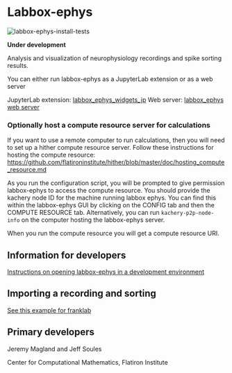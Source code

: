 # Labbox-ephys

![labbox-ephys-install-tests](https://github.com/laboratorybox/labbox-ephys/workflows/labbox-ephys-install-tests/badge.svg?branch=master)

**Under development**

Analysis and visualization of neurophysiology recordings and spike sorting results.

You can either run labbox-ephys as a JupyterLab extension or as a web server

JupyterLab extension: [labbox_ephys_widgets_jp](doc/labbox_ephys_widgets_jp.md)
Web server: [labbox_ephys web server](doc/labbox_ephys_web_server.md)

### Optionally host a compute resource server for calculations

If you want to use a remote computer to run calculations, then you will need to set up a hither compute resource server. Follow these instructions for hosting the compute resource: https://github.com/flatironinstitute/hither/blob/master/doc/hosting_compute_resource.md

As you run the configuration script, you will be prompted to give permission labbox-ephys to access the compute resource. You should provide the kachery node ID for the machine running labbox ephys. You can find this within the labbox-ephys GUI by clicking on the CONFIG tab and then the COMPUTE RESOURCE tab. Alternatively, you can run `kachery-p2p-node-info` on the computer hosting the labbox-ephys server.

When you run the compute resource you will get a compute resource URI. 

## Information for developers

[Instructions on opening labbox-ephys in a development environment](doc/development-environment.md)

## Importing a recording and sorting

[See this example for franklab](https://gist.github.com/magland/e01d114cd8e54029dfc7402cf50ce0cf)

## Primary developers

Jeremy Magland and Jeff Soules

Center for Computational Mathematics, Flatiron Institute
